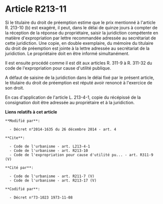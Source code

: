 # Article R213-11

Si le titulaire du droit de préemption estime que le prix mentionné à l'article R. 213-10 (b) est exagéré, il peut, dans le
délai de quinze jours à compter de la réception de la réponse du propriétaire, saisir la juridiction compétente en matière
d'expropriation par lettre recommandée adressée au secrétariat de cette juridiction. Une copie, en double exemplaire, du
mémoire du titulaire du droit de préemption est jointe à la lettre adressée au secrétariat de la juridiction. Le propriétaire
doit en être informé simultanément. 

Il est ensuite procédé comme il est dit aux articles R. 311-9 à R. 311-32 du code de l'expropriation pour cause d'utilité
publique. 

A défaut de saisine de la juridiction dans le délai fixé par le présent article, le titulaire du droit de préemption est
réputé avoir renoncé à l'exercice de son droit. 

En cas d'application de l'article L. 213-4-1, copie du récépissé de la consignation doit être adressée au propriétaire et à
la juridiction.

**Liens relatifs à cet article**

	**Modifié par**:

	  - Décret n°2014-1635 du 26 décembre 2014 - art. 4

	**Cite**:

	  - Code de l'urbanisme - art. L213-4-1
	  - Code de l'urbanisme - art. R213-10
	  - Code de l'expropriation pour cause d'utilité pu... - art. R311-9 (V)

	**Cité par**:

	  - Code de l'urbanisme - art. R211-7 (V)
	  - Code de l'urbanisme - art. R213-17 (V)

	**Codifié par**:

	  - Décret n°73-1023 1973-11-08
